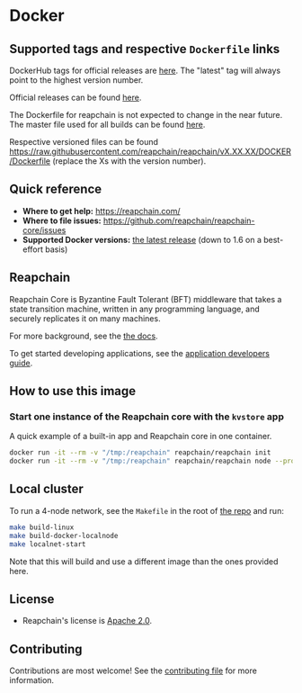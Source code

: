 # Docker

## Supported tags and respective `Dockerfile` links

DockerHub tags for official releases are [here](https://hub.docker.com/r/reapchain/reapchain/tags/). The "latest" tag will always point to the highest version number.

Official releases can be found [here](https://github.com/reapchain/reapchain-core/releases).

The Dockerfile for reapchain is not expected to change in the near future. The master file used for all builds can be found [here](https://raw.githubusercontent.com/reapchain/reapchain/master/DOCKER/Dockerfile).

Respective versioned files can be found <https://raw.githubusercontent.com/reapchain/reapchain/vX.XX.XX/DOCKER/Dockerfile> (replace the Xs with the version number).

## Quick reference

- **Where to get help:** <https://reapchain.com/>
- **Where to file issues:** <https://github.com/reapchain/reapchain-core/issues>
- **Supported Docker versions:** [the latest release](https://github.com/moby/moby/releases) (down to 1.6 on a best-effort basis)

## Reapchain

Reapchain Core is Byzantine Fault Tolerant (BFT) middleware that takes a state transition machine, written in any programming language, and securely replicates it on many machines.

For more background, see the [the docs](https://docs.reapchain.com/master/introduction/#quick-start).

To get started developing applications, see the [application developers guide](https://docs.reapchain.com/master/introduction/quick-start.html).

## How to use this image

### Start one instance of the Reapchain core with the `kvstore` app

A quick example of a built-in app and Reapchain core in one container.

```sh
docker run -it --rm -v "/tmp:/reapchain" reapchain/reapchain init
docker run -it --rm -v "/tmp:/reapchain" reapchain/reapchain node --proxy_app=kvstore
```

## Local cluster

To run a 4-node network, see the `Makefile` in the root of [the repo](https://github.com/reapchain/reapchain-core/blob/master/Makefile) and run:

```sh
make build-linux
make build-docker-localnode
make localnet-start
```

Note that this will build and use a different image than the ones provided here.

## License

- Reapchain's license is [Apache 2.0](https://github.com/reapchain/reapchain-core/blob/master/LICENSE).

## Contributing

Contributions are most welcome! See the [contributing file](https://github.com/reapchain/reapchain-core/blob/master/CONTRIBUTING.md) for more information.
